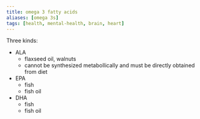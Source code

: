 ```yaml
---
title: omega 3 fatty acids
aliases: [omega 3s]
tags: [health, mental-health, brain, heart]
---
```


Three kinds:

- ALA
	- flaxseed oil, walnuts
	- cannot be synthesized metabollically and must be directly obtained from diet
- EPA
	- fish
	- fish oil
- DHA
	- fish
	- fish oil